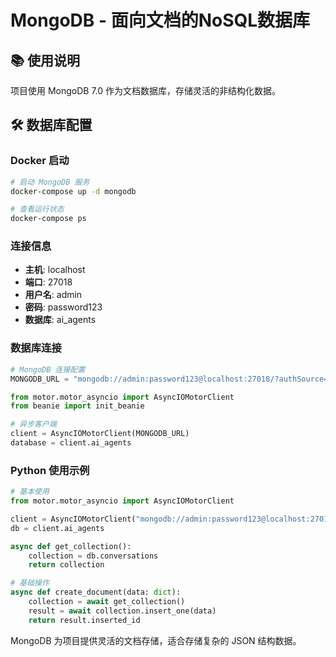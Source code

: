 # MongoDB - 面向文档的NoSQL数据库

## 📚 使用说明

项目使用 MongoDB 7.0 作为文档数据库，存储灵活的非结构化数据。

## 🛠 数据库配置

### Docker 启动
```bash
# 启动 MongoDB 服务
docker-compose up -d mongodb

# 查看运行状态
docker-compose ps
```

### 连接信息
- **主机**: localhost
- **端口**: 27018
- **用户名**: admin
- **密码**: password123
- **数据库**: ai_agents

### 数据库连接
```python
# MongoDB 连接配置
MONGODB_URL = "mongodb://admin:password123@localhost:27018/?authSource=admin"

from motor.motor_asyncio import AsyncIOMotorClient
from beanie import init_beanie

# 异步客户端
client = AsyncIOMotorClient(MONGODB_URL)
database = client.ai_agents
```

### Python 使用示例
```python
# 基本使用
from motor.motor_asyncio import AsyncIOMotorClient

client = AsyncIOMotorClient("mongodb://admin:password123@localhost:27018/")
db = client.ai_agents

async def get_collection():
    collection = db.conversations
    return collection

# 基础操作
async def create_document(data: dict):
    collection = await get_collection()
    result = await collection.insert_one(data)
    return result.inserted_id
```

MongoDB 为项目提供灵活的文档存储，适合存储复杂的 JSON 结构数据。